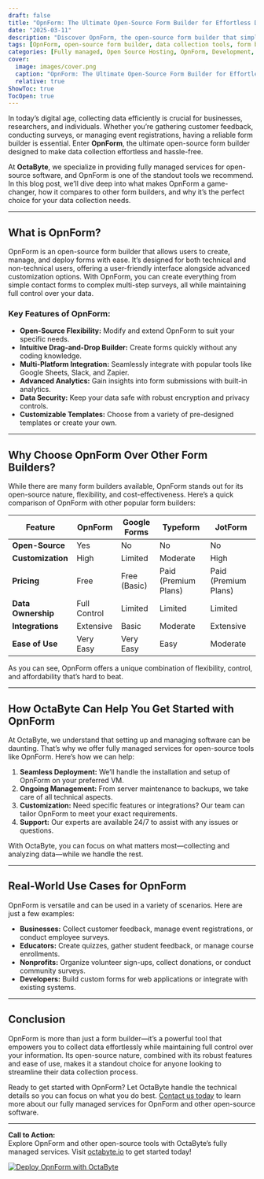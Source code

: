 ```yaml
---
draft: false
title: "OpnForm: The Ultimate Open-Source Form Builder for Effortless Data Collection"
date: "2025-03-11"
description: "Discover OpnForm, the open-source form builder that simplifies data collection with its intuitive design, robust features, and seamless integration. Learn how OpnForm stands out from the competition and why it’s the perfect choice for businesses and individuals alike."
tags: [OpnForm, open-source form builder, data collection tools, form builder software, open-source software, form builder comparison, OctaByte, managed open-source services]
categories: [Fully managed, Open Source Hosting, OpnForm, Development, Dev Tools]
cover:
  image: images/cover.png
  caption: "OpnForm: The Ultimate Open-Source Form Builder for Effortless Data Collection"
  relative: true
ShowToc: true
TocOpen: true
---
```



In today’s digital age, collecting data efficiently is crucial for businesses, researchers, and individuals. Whether you’re gathering customer feedback, conducting surveys, or managing event registrations, having a reliable form builder is essential. Enter **OpnForm**, the ultimate open-source form builder designed to make data collection effortless and hassle-free.

At **OctaByte**, we specialize in providing fully managed services for open-source software, and OpnForm is one of the standout tools we recommend. In this blog post, we’ll dive deep into what makes OpnForm a game-changer, how it compares to other form builders, and why it’s the perfect choice for your data collection needs.

---

## What is OpnForm?

OpnForm is an open-source form builder that allows users to create, manage, and deploy forms with ease. It’s designed for both technical and non-technical users, offering a user-friendly interface alongside advanced customization options. With OpnForm, you can create everything from simple contact forms to complex multi-step surveys, all while maintaining full control over your data.

### Key Features of OpnForm:
- **Open-Source Flexibility:** Modify and extend OpnForm to suit your specific needs.
- **Intuitive Drag-and-Drop Builder:** Create forms quickly without any coding knowledge.
- **Multi-Platform Integration:** Seamlessly integrate with popular tools like Google Sheets, Slack, and Zapier.
- **Advanced Analytics:** Gain insights into form submissions with built-in analytics.
- **Data Security:** Keep your data safe with robust encryption and privacy controls.
- **Customizable Templates:** Choose from a variety of pre-designed templates or create your own.

---

## Why Choose OpnForm Over Other Form Builders?

While there are many form builders available, OpnForm stands out for its open-source nature, flexibility, and cost-effectiveness. Here’s a quick comparison of OpnForm with other popular form builders:

| Feature                | OpnForm               | Google Forms         | Typeform             | JotForm              |
|------------------------|-----------------------|----------------------|----------------------|----------------------|
| **Open-Source**        | Yes                   | No                   | No                   | No                   |
| **Customization**      | High                  | Limited              | Moderate             | High                 |
| **Pricing**            | Free                  | Free (Basic)         | Paid (Premium Plans) | Paid (Premium Plans) |
| **Data Ownership**     | Full Control          | Limited              | Limited              | Limited              |
| **Integrations**       | Extensive             | Basic                | Moderate             | Extensive            |
| **Ease of Use**        | Very Easy             | Very Easy            | Easy                 | Moderate             |

As you can see, OpnForm offers a unique combination of flexibility, control, and affordability that’s hard to beat.

---

## How OctaByte Can Help You Get Started with OpnForm

At OctaByte, we understand that setting up and managing software can be daunting. That’s why we offer fully managed services for open-source tools like OpnForm. Here’s how we can help:

1. **Seamless Deployment:** We’ll handle the installation and setup of OpnForm on your preferred VM.
2. **Ongoing Management:** From server maintenance to backups, we take care of all technical aspects.
3. **Customization:** Need specific features or integrations? Our team can tailor OpnForm to meet your exact requirements.
4. **Support:** Our experts are available 24/7 to assist with any issues or questions.

With OctaByte, you can focus on what matters most—collecting and analyzing data—while we handle the rest.

---

## Real-World Use Cases for OpnForm

OpnForm is versatile and can be used in a variety of scenarios. Here are just a few examples:

- **Businesses:** Collect customer feedback, manage event registrations, or conduct employee surveys.
- **Educators:** Create quizzes, gather student feedback, or manage course enrollments.
- **Nonprofits:** Organize volunteer sign-ups, collect donations, or conduct community surveys.
- **Developers:** Build custom forms for web applications or integrate with existing systems.

---

## Conclusion

OpnForm is more than just a form builder—it’s a powerful tool that empowers you to collect data effortlessly while maintaining full control over your information. Its open-source nature, combined with its robust features and ease of use, makes it a standout choice for anyone looking to streamline their data collection process.

Ready to get started with OpnForm? Let OctaByte handle the technical details so you can focus on what you do best. [Contact us today](https://octabyte.io) to learn more about our fully managed services for OpnForm and other open-source software.

---

**Call to Action:**  
Explore OpnForm and other open-source tools with OctaByte’s fully managed services. Visit [octabyte.io](https://octabyte.io) to get started today!

[![Deploy OpnForm with OctaByte](/images/deploy-on-octabyte.png)](https://octabyte.io/fully-managed-open-source-services/development/dev-tools/opnform)